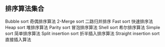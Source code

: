 ## 排序算法集合

  Bubble sort   奇偶排序算法
  2-Merge sort 二路归并排序
  Fast sort  快速排序法
  Heap sort 堆排序算法
  Parity sort 冒泡排序算法
  Shell sort 希尔排序算法
  Simple sort 简单排序算法
  Split insertion sort 折半插入排序算法
  Straight insertion sort 直接插入算法
